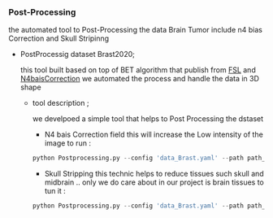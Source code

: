 ###  Post-Processing
the automated tool to Post-Processing the data Brain Tumor include n4 bias Correction and Skull Stripinng

* PostProcessig dataset Brast2020;

    this tool built based on top of BET algorithm that publish from [FSL](https://fsl.fmrib.ox.ac.uk/fsl/fslwiki/BET) and [N4baisCorrection](https://pubmed.ncbi.nlm.nih.gov/20378467/) we automated the process and handle the data in 3D shape

	* tool description ;

        we develpoed a simple tool that helps to Post Processing the dstaset 
        * N4 bais Correction field this will increase the Low intensity of the image to run :

        ```python
        python Postprocessing.py --config 'data_Brast.yaml' --path path_name  --n4baiscorrection 
        ```

        * Skull Stripping this technic helps to reduce tissues such skull and midbrain .. only we do care about in our project is brain tissues to tun it :

        ```python
        python Postprocessing.py --config 'data_Brast.yaml' --path path_name --skull_stripping 
        ```

